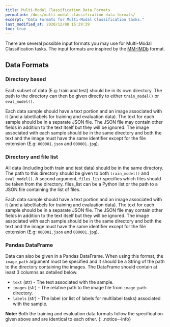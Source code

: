 ```yaml
---
title: Multi-Modal Classification Data Formats
permalink: /docs/multi-modal-classification-data-formats/
excerpt: "Data Formats for Multi-Modal Classification tasks."
last_modified_at: 2020/12/08 15:29:39
toc: true
---
```


There are several possible input formats you may use for Multi-Modal Classification tasks. The input formats are inspired by the [MM-IMDb](http://lisi1.unal.edu.co/mmimdb/) format.


## Data Formats

### Directory based

Each subset of data (E.g: train and test) should be in its own directory. The path to the directory can then be given directly to either `train_model()` or `eval_model()`.

Each data sample should have a text portion and an image associated with it (and a label/labels for training and evaluation data). The text for each sample should be in a separate JSON file. The JSON file may contain other fields in addition to the text itself but they will be ignored. The image associated with each sample should be in the same directory and both the text and the image must have the same identifier except for the file extension (E.g: `000001.json` and `000001.jpg`).

### Directory and file list

All data (including both train and test data) should be in the same directory. The path to this directory should be given to both `train_model()` and `eval_model()`. A second argument, `files_list` specifies which files should be taken from the directory. files_list can be a Python list or the path to a JSON file containing the list of files.

Each data sample should have a text portion and an image associated with it (and a label/labels for training and evaluation data). The text for each sample should be in a separate JSON file. The JSON file may contain other fields in addition to the text itself but they will be ignored. The image associated with each sample should be in the same directory and both the text and the image must have the same identifier except for the file extension (E.g: `000001.json` and `000001.jpg`).

### Pandas DataFrame

Data can also be given in a Pandas DataFrame. When using this format, the `image_path` argument must be specified and
it should be a String of the path to the directory containing the images. The DataFrame should contain at least 3
columns as detailed below.

- `text` (str) - The text associated with the sample.
- `images` (str) - The relative path to the image file from `image_path` directory.
- `labels` (str) - The label (or list of labels for multilabel tasks) associated with the sample.


**Note:** Both the training and evaluation data formats follow the specification given above and are identical to each other.
{: .notice--info}